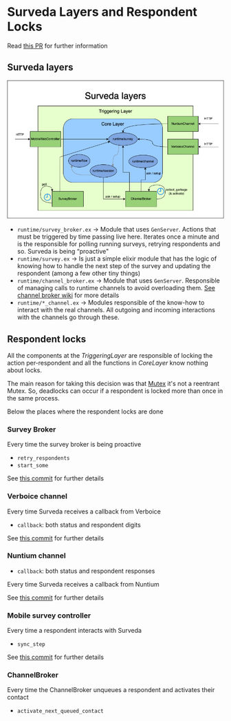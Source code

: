# Surveda Layers and Respondent Locks

Read [this PR](https://github.com/instedd/surveda/pull/1667) for further information

## Surveda layers

![image](./surveda-layers.png)

* `runtime/survey_broker.ex` -> Module that uses `GenServer`. Actions that must be triggered by time passing live here. Iterates once a minute and is the responsible for polling running surveys, retrying respondents and so. Surveda is being “proactive"
* `runtime/survey.ex` -> Is just a simple elixir module that has the logic of knowing how to handle the next step of the survey and updating the respondent (among a few other tiny things)
* `runtime/channel_broker.ex` -> Module that uses `GenServer`. Responsible of managing calls to runtime channels to avoid overloading them. [See channel broker wiki](https://github.com/instedd/surveda/wiki/Channel-Broker) for more details
* `runtime/*_channel.ex` -> Modules responsible of the know-how to interact with the real channels. All outgoing and incoming interactions with the channels go through these.

## Respondent locks

All the components at the _TriggeringLayer_ are responsible of locking the action per-respondent and all the functions in _CoreLayer_ know nothing about locks.

The main reason for taking this decision was that [Mutex](https://hexdocs.pm/mutex/readme.html) it's not a reentrant Mutex. So, deadlocks can occur if a respondent is locked more than once in the same process.

Below the places where the respondent locks are done

### Survey Broker

Every time the survey broker is being proactive

* `retry_respondents`
* `start_some`

See [this commit](https://github.com/instedd/surveda/pull/1667/commits/39f67f1584a137bd9b1ac4efa9def11e4d690015) for further details

### Verboice channel

Every time Surveda receives a callback from Verboice

* `callback`: both status and respondent digits

See [this commit](https://github.com/instedd/surveda/pull/1667/commits/ebd136cdeec1c79eeecd61809f5f3d971c2bd895) for further details

### Nuntium channel

* `callback`: both status and respondent responses

Every time Surveda receives a callback from Nuntium

See [this commit](https://github.com/instedd/surveda/pull/1667/commits/4834803363dc7173f02d16f7b20ea0a6f4204ec3) for further details

### Mobile survey controller

Every time a respondent interacts with Surveda

* `sync_step`

See [this commit](https://github.com/instedd/surveda/pull/1667/commits/d2f3aa59f3fe21b869009c72bb369a4775b7b133) for further details

### ChannelBroker

Every time the ChannelBroker unqueues a respondent and activates their contact

* `activate_next_queued_contact`
